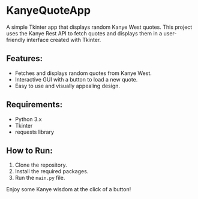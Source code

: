 # KanyeQuoteApp

A simple Tkinter app that displays random Kanye West quotes. This project uses the Kanye Rest API to fetch quotes and displays them in a user-friendly interface created with Tkinter.

## Features:
- Fetches and displays random quotes from Kanye West.
- Interactive GUI with a button to load a new quote.
- Easy to use and visually appealing design.

## Requirements:
- Python 3.x
- Tkinter
- requests library

## How to Run:
1. Clone the repository.
2. Install the required packages.
3. Run the `main.py` file.

Enjoy some Kanye wisdom at the click of a button!

